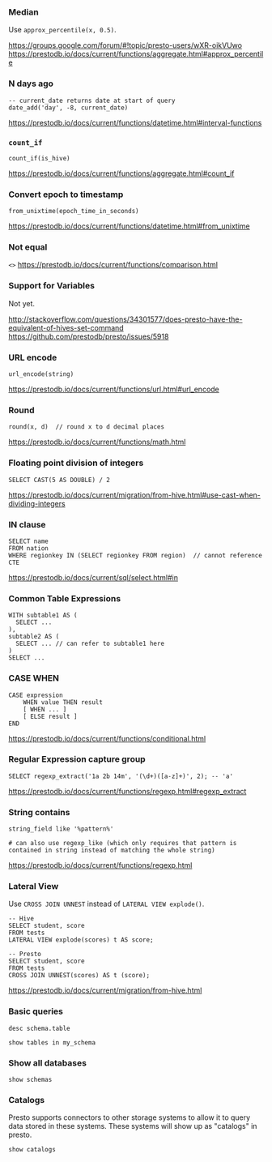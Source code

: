 ### Median

Use `approx_percentile(x, 0.5)`.

https://groups.google.com/forum/#!topic/presto-users/wXR-oikVUwo
https://prestodb.io/docs/current/functions/aggregate.html#approx_percentile


### N days ago

```
-- current_date returns date at start of query
date_add('day', -8, current_date)
```

https://prestodb.io/docs/current/functions/datetime.html#interval-functions


### `count_if`

```
count_if(is_hive)
```

https://prestodb.io/docs/current/functions/aggregate.html#count_if


### Convert epoch to timestamp

```
from_unixtime(epoch_time_in_seconds)
```

https://prestodb.io/docs/current/functions/datetime.html#from_unixtime


### Not equal
`<>`
https://prestodb.io/docs/current/functions/comparison.html


### Support for Variables

Not yet.

http://stackoverflow.com/questions/34301577/does-presto-have-the-equivalent-of-hives-set-command
https://github.com/prestodb/presto/issues/5918


### URL encode
```
url_encode(string)
```

https://prestodb.io/docs/current/functions/url.html#url_encode


### Round
```
round(x, d)  // round x to d decimal places
```
https://prestodb.io/docs/current/functions/math.html


### Floating point division of integers
```
SELECT CAST(5 AS DOUBLE) / 2
```
https://prestodb.io/docs/current/migration/from-hive.html#use-cast-when-dividing-integers


### IN clause
```
SELECT name
FROM nation
WHERE regionkey IN (SELECT regionkey FROM region)  // cannot reference CTE
```
https://prestodb.io/docs/current/sql/select.html#in


### Common Table Expressions
```
WITH subtable1 AS (
  SELECT ...
),
subtable2 AS (
  SELECT ... // can refer to subtable1 here
)
SELECT ...
```


### CASE WHEN
```
CASE expression
    WHEN value THEN result
    [ WHEN ... ]
    [ ELSE result ]
END
```
https://prestodb.io/docs/current/functions/conditional.html


### Regular Expression capture group
```
SELECT regexp_extract('1a 2b 14m', '(\d+)([a-z]+)', 2); -- 'a'
```
https://prestodb.io/docs/current/functions/regexp.html#regexp_extract


### String contains
```
string_field like '%pattern%'

# can also use regexp_like (which only requires that pattern is contained in string instead of matching the whole string)
```
https://prestodb.io/docs/current/functions/regexp.html


### Lateral View
Use `CROSS JOIN UNNEST` instead of `LATERAL VIEW explode()`.

```
-- Hive
SELECT student, score
FROM tests
LATERAL VIEW explode(scores) t AS score;

-- Presto
SELECT student, score
FROM tests
CROSS JOIN UNNEST(scores) AS t (score);
```

https://prestodb.io/docs/current/migration/from-hive.html


### Basic queries
```
desc schema.table

show tables in my_schema
```


### Show all databases
```
show schemas
```

### Catalogs
Presto supports connectors to other storage systems to allow it to query data stored in these systems. These systems will show up as "catalogs" in presto.

```
show catalogs
```